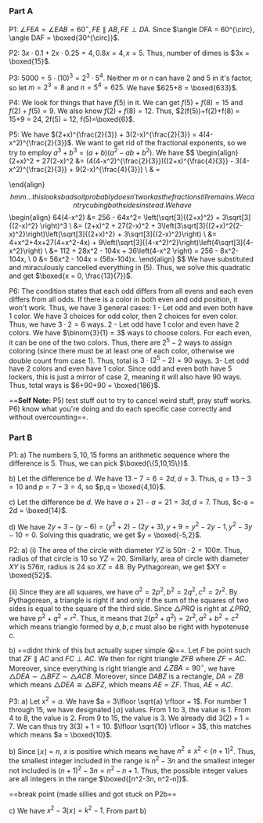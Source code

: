 ### Part A

P1: $\angle FEA = \angle EAB = 60^{\circ}, FE \parallel AB, FE \perp DA$. Since $\angle DFA = 60^{\circ}, \angle DAF = \boxed{30^{\circ}}$.

P2: $3x \cdot 0.1 + 2x \cdot 0.25 = 4, 0.8x = 4, x = 5$. Thus, number of dimes is $3x = \boxed{15}$.

P3: $5000 = 5 \cdot (10)^3 = 2^3 \cdot 5^4$. Neither $m$ or $n$ can have $2$ and $5$ in it's factor, so let $m = 2^3=8$ and $n = 5^4=625$. We have $625+8 = \boxed{633}$.

P4: We look for things that have $f(5)$ in it. We can get $f(5)+f(8) = 15$ and $f(2)+f(5) = 9$. We also know $f(2)+f(8)=12$. Thus, $2(f(5))+f(2)+f(8) = 15+9 = 24, 2f(5) = 12, f(5)=\boxed{6}$.

P5: We have $(2+x)^{\frac{2}{3}} + 3(2-x)^{\frac{2}{3}} = 4(4-x^2)^{\frac{2}{3}}$. We want to get rid of the fractional exponents, so we try to employ $a^3+b^3 = (a+b)(a^2-ab+b^2)$. We have
$$
\begin{align}
(2+x)^2 + 27(2-x)^2 &= (4(4-x^2)^{\frac{2}{3}})((2+x)^{\frac{4}{3}} - 3(4-x^2)^{\frac{2}{3}} + 9(2-x)^{\frac{4}{3}}) \\
& = 

\end{align}
$$
hmm... this looks bad so it probably doesn't work as the fraction still remains.
We can try cubing both sides instead. We have
$$
\begin{align}
64(4-x^2) &= 256 - 64x^2= \left(\sqrt[3]{(2+x)^2} + 3\sqrt[3]{(2-x)^2} \right)^3 \\
&= (2+x)^2 + 27(2-x)^2 + 3\left(3\sqrt[3]{(2+x)^2(2-x)^2}\right)\left(\sqrt[3]{(2+x)^2} + 3\sqrt[3]{(2-x)^2}\right) \\
&= 4+x^2+4x+27(4+x^2-4x) + 9\left(\sqrt[3]{(4-x^2)^2}\right)\left(4\sqrt[3]{4-x^2}\right)  \\
&= 112 + 28x^2 - 104x + 36\left(4-x^2 \right) = 256 - 8x^2-104x, \\
0 &= 56x^2 - 104x = (56x-104)x.
\end{align}
$$
We have substituted and miraculously cancelled everything in $(5)$. Thus, we solve this quadratic and get $\boxed{x = 0, \frac{13}{7}}$.

P6: The condition states that each odd differs from all evens and each even differs from all odds. If there is a color in both even and odd position, it won't work. Thus, we have 3 general cases:
1 - Let odd and even both have 1 color. We have $3$ choices for odd color, then $2$ choices for even color. Thus, we have $3 \cdot 2 = 6$ ways. 
2 - Let odd have 1 color and even have 2 colors. We have $\binom{3}{1} = 3$ ways to choose colors. For each even, it can be one of the two colors. Thus, there are $2^5-2$ ways to assign coloring (since there must be at least one of each color, otherwise we double count from case 1). Thus, total is $3 \cdot (2^5-2) = 90$ ways.
3- Let odd have 2 colors and even have 1 color. Since odd and even both have 5 lockers, this is just a mirror of case 2, meaning it will also have $90$ ways.
Thus, total ways is $6+90+90 = \boxed{186}$. 

==**Self Note:** P5) test stuff out to try to cancel weird stuff, pray stuff works. P6) know what you're doing and do each specific case correctly and without overcounting==.
### Part B

P1:
a) The numbers $5,10,15$ forms an arithmetic sequence where the difference is $5$. Thus, we can pick $\boxed{\{5,10,15\}}$.

b) Let the difference be $d$. We have $13-7 = 6 = 2d, d = 3$. Thus, $q = 13-3 = 10$ and $p = 7-3 = 4$, so $p,q = \boxed{4,10}$. 

c) Let the difference be $d$. We have $a+21 - a = 21 = 3d, d = 7$. Thus, $c-a = 2d = \boxed{14}$.

d) We have $2y+3-(y-6) = (y^2+2)-(2y+3), y+9 = y^2-2y - 1, y^2-3y-10 = 0$. Solving this quadratic, we get $y =  \boxed{-5,2}$.

P2:
a) 
(i) The area of the circle with diameter $YZ$ is $50\pi \cdot 2 = 100\pi$. Thus, radius of that circle is $10$ so $YZ = 20$. Similarly, area of circle with diameter $XY$ is $576\pi$, radius is $24$ so $XZ = 48$. By Pythagorean, we get $XY = \boxed{52}$.

(ii) Since they are all squares, we have $a^2 = 2p^2, b^2 = 2q^2, c^2 = 2r^2$. By Pythagorean, a triangle is right if and only if the sum of the squares of two sides is equal to the square of the third side. Since $\triangle PRQ$ is right at $\angle PRQ$, we have $p^2+q^2 = r^2$. Thus, it means that $2(p^2+q^2) = 2r^2, a^2+b^2=c^2$ which means triangle formed by $a,b,c$ must also be right with hypotenuse $c$.

b) ==didnt think of this but actually super simple :sob:==. Let $F$ be point such that $ZF \parallel AC$ and $FC \perp AC$. We then for right triangle $ZFB$ where $ZF = AC$. Moreover, since everything is right triangle and $\angle ZBA = 90^{\circ}$, we have $\triangle DEA \sim \triangle BFZ \sim \triangle ACB$. Moreover, since $DABZ$ is a rectangle, $DA = ZB$ which means $\triangle DEA \cong \triangle BFZ$, which means $AE = ZF$. Thus, $AE = AC$.

P3:
a) Let $x^2 = a$. We have $a = 3\lfloor \sqrt{a} \rfloor + 1$. For number 1 through 15, we have designated $\lfloor a \rfloor$ values. From 1 to 3, the value is 1. From 4 to 8, the value is 2. From 9 to 15, the value is 3. We already did $3(2)+1 = 7$. We can thus try $3(3)+1 = 10$. $\lfloor \sqrt{10} \rfloor = 3$, this matches which means $a = \boxed{10}$.

b) Since $\lfloor x \rfloor = n$, $x$ is positive which means we have $n^2 \le x^2 < (n+1)^2$. Thus, the smallest integer included in the range is $n^2-3n$ and the smallest integer not included is $(n+1)^2-3n = n^2-n+1$. Thus, the possible integer values are all integers in the range $\boxed{[n^2-3n, n^2-n]}$.

==break point (made sillies and got stuck on P2b==

c) We have $x^2- 3\lfloor x \rfloor = k^2-1$. From part b)

